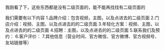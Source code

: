 我刚看了下，这些东西都是没有二级页面的，能不能再找找有二级页面的

我们需要有以下内容
1.品牌介绍：包含视频，主图，以及点进去的二级页面
2.门店介绍：视频、主图，以及点进去的的二级页面
3.年轻化方案：视频、主图，以及点进去的的二级页面
4.招聘：主图，以及点进去的的二级页面
5.联系我们及预约：
6.客户评价：
7.其他信息（营业时间、官方微信、官方微博、官方视频号、友站链接等）